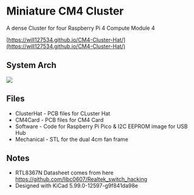 # Miniature CM4 Cluster
A dense Cluster for four Raspberry Pi 4 Compute Module 4

[https://will127534.github.io/CM4-Cluster-Hat/](https://will127534.github.io/CM4-Cluster-Hat/)

## System Arch
![](https://i.imgur.com/t5aGn2S.png)

## Files
* ClusterHat - PCB files for CLuster Hat
* CM4Card - PCB files for CM4 Card
* Software - Code for Raspberry Pi Pico & I2C EEPROM image for USB Hub
* Mechanical - STL for the dual 4cm fan frame 

## Notes
* RTL8367N Datasheet comes from here https://github.com/libc0607/Realtek_switch_hacking
* Designed with KiCad 5.99.0-12597-g9f841da98e
